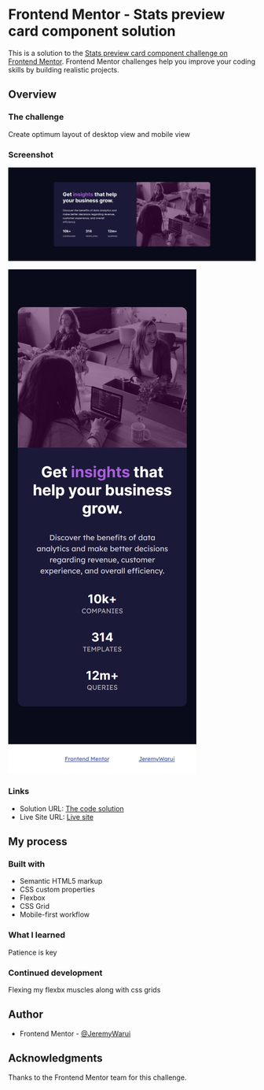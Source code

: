 # Frontend Mentor - Stats preview card component solution

This is a solution to the [Stats preview card component challenge on Frontend Mentor](https://www.frontendmentor.io/challenges/stats-preview-card-component-8JqbgoU62). Frontend Mentor challenges help you improve your coding skills by building realistic projects.

## Overview

### The challenge

Create optimum layout of desktop view and mobile view

### Screenshot

![Desktop View](./screenshots/desktopview.png)

![Mobile View](./screenshots/mobileview.png)

### Links

- Solution URL: [The code solution](https://github.com/JeremyWarui/StatsPreviewCardChallenge)
- Live Site URL: [Live site](https://stats-preview-card-challenge-sandy.vercel.app/)

## My process

### Built with

- Semantic HTML5 markup
- CSS custom properties
- Flexbox
- CSS Grid
- Mobile-first workflow

### What I learned

Patience is key

### Continued development

Flexing my flexbx muscles along with css grids

## Author

- Frontend Mentor - [@JeremyWarui](https://www.frontendmentor.io/profile/JeremyWarui)

## Acknowledgments

Thanks to the Frontend Mentor team for this challenge.
